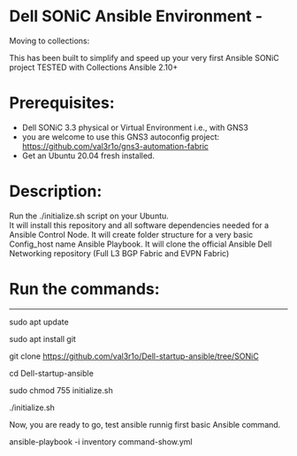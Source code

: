 # Dell SONiC Ansible Environment - <DRAFT>

Moving to collections: </br>

This has been built to simplify and speed up your very first Ansible SONiC project
TESTED with Collections Ansible 2.10+

# Prerequisites: 
- Dell SONiC 3.3 physical or Virtual Environment i.e., with GNS3
- you are welcome to use this GNS3 autoconfig project: https://github.com/val3r1o/gns3-automation-fabric
- Get an Ubuntu 20.04 fresh installed.

# Description: 
Run the ./initialize.sh script on your Ubuntu. </br>
It will install this repository and all software dependencies needed for a Ansible Control Node.
It will create folder structure for a very basic Config_host name Ansible Playbook. 
It will clone the official Ansible Dell Networking repository (Full L3 BGP Fabric and EVPN Fabric)

# Run the commands:
--------------------------------------------------------------------------------------------
sudo apt update

sudo apt install git

git clone https://github.com/val3r1o/Dell-startup-ansible/tree/SONiC

cd Dell-startup-ansible

sudo chmod 755 initialize.sh

./initialize.sh

Now, you are ready to go, test ansible runnig first basic Ansible command.

ansible-playbook -i inventory command-show.yml
